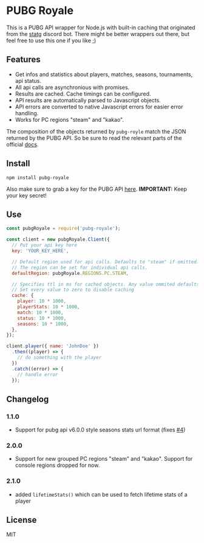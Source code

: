 # PUBG Royale
This is a PUBG API wrapper for Node.js with built-in caching that originated from the [statg](https://github.com/kuper-adrian/statg-bot) discord bot. There might be better wrappers out there, but feel free to use this one if you like ;)

## Features
* Get infos and statistics about players, matches, seasons, tournaments, api status.
* All api calls are asynchronious with promises.
* Results are cached. Cache timings can be configured.
* API results are automatically parsed to Javascript objects.
* API errors are converted to native Javascript errors for easier error handling.
* Works for PC regions "steam" and "kakao".

The composition of the objects returned by `pubg-royle` match the JSON returned by the PUBG API. So be sure to read the relevant parts of the official [docs](https://documentation.playbattlegrounds.com/en/introduction.html).

## Install
```
npm install pubg-royale
```
Also make sure to grab a key for the PUBG API [here](https://developer.playbattlegrounds.com/). 
**IMPORTANT:** Keep your key secret!

## Use
```javascript
const pubgRoyale = require('pubg-royale');

const client = new pubgRoyale.Client({
  // Put your api key here
  key: 'YOUR_KEY_HERE',

  // Default region used for api calls. Defaults to "steam" if omitted.
  // The region can be set for individual api calls.
  defaultRegion: pubgRoyale.REGIONS.PC.STEAM,

  // Specifies ttl in ms for cached objects. Any value ommited defaults to 60 seconds.
  // Set every value to zero to disable caching
  cache: { 
    player: 10 * 1000,
    playerStats: 10 * 1000,
    match: 10 * 1000,
    status: 10 * 1000,
    seasons: 10 * 1000,
  },
});

client.player({ name: 'JohnDoe' })
  .then((player) => {
    // do something with the player
  })
  .catch((error) => {
    // handle error
  });
```

## Changelog

### 1.1.0
* Support for pubg api v6.0.0 style seasons stats url format (fixes [#4][i4])

[i4]: https://github.com/kuper-adrian/pubg-royale/issues/4

### 2.0.0
* Support for new grouped PC regions "steam" and "kakao". Support for console regions dropped for now.

### 2.1.0
* added `lifetimeStats()` which can be used to fetch lifetime stats of a player

## License
MIT
